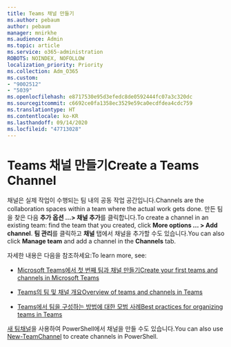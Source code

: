 ```yaml
---
title: Teams 채널 만들기
ms.author: pebaum
author: pebaum
manager: mnirkhe
ms.audience: Admin
ms.topic: article
ms.service: o365-administration
ROBOTS: NOINDEX, NOFOLLOW
localization_priority: Priority
ms.collection: Adm_O365
ms.custom:
- "9002512"
- "5039"
ms.openlocfilehash: e8717530e95d3efedc8de0592444fc07a3c320dc
ms.sourcegitcommit: c6692ce0fa1358ec3529e59ca0ecdfdea4cdc759
ms.translationtype: HT
ms.contentlocale: ko-KR
ms.lasthandoff: 09/14/2020
ms.locfileid: "47713028"
---
```

# <a name="create-a-teams-channel"></a><span data-ttu-id="a155b-102">Teams 채널 만들기</span><span class="sxs-lookup"><span data-stu-id="a155b-102">Create a Teams Channel</span></span>

<span data-ttu-id="a155b-103">채널은 실제 작업이 수행되는 팀 내의 공동 작업 공간입니다.</span><span class="sxs-lookup"><span data-stu-id="a155b-103">Channels are the collaboration spaces within a team where the actual work gets done.</span></span> <span data-ttu-id="a155b-104">만든 팀을 찾은 다음 **추가 옵션 ...> 채널 추가**를 클릭합니다.</span><span class="sxs-lookup"><span data-stu-id="a155b-104">To create a channel in an existing team: find the team that you created, click **More options ... > Add channel**.</span></span> <span data-ttu-id="a155b-105">**팀 관리**를 클릭하고 **채널** 탭에서 채널을 추가할 수도 있습니다.</span><span class="sxs-lookup"><span data-stu-id="a155b-105">You can also click **Manage team** and add a channel in the **Channels** tab.</span></span>

<span data-ttu-id="a155b-106">자세한 내용은 다음을 참조하세요:</span><span class="sxs-lookup"><span data-stu-id="a155b-106">To learn more, see:</span></span>

- [<span data-ttu-id="a155b-107">Microsoft Teams에서 첫 번째 팀과 채널 만들기</span><span class="sxs-lookup"><span data-stu-id="a155b-107">Create your first teams and channels in Microsoft Teams</span></span>](https://docs.microsoft.com/MicrosoftTeams/get-started-with-teams-create-your-first-teams-and-channels)

- [<span data-ttu-id="a155b-108">Teams의 팀 및 채널 개요</span><span class="sxs-lookup"><span data-stu-id="a155b-108">Overview of teams and channels in Teams</span></span>](https://docs.microsoft.com/microsoftteams/teams-channels-overview)

- [<span data-ttu-id="a155b-109">Teams에서 팀을 구성하는 방법에 대한 모범 사례</span><span class="sxs-lookup"><span data-stu-id="a155b-109">Best practices for organizing teams in Teams</span></span>](https://docs.microsoft.com/MicrosoftTeams/best-practices-organizing)

<span data-ttu-id="a155b-110">[새 팀채널](https://docs.microsoft.com/powershell/module/teams/new-teamchannel?view=teams-ps)을 사용하여 PowerShell에서 채널을 만들 수도 있습니다.</span><span class="sxs-lookup"><span data-stu-id="a155b-110">You can also use [New-TeamChannel](https://docs.microsoft.com/powershell/module/teams/new-teamchannel?view=teams-ps) to create channels in PowerShell.</span></span> 
